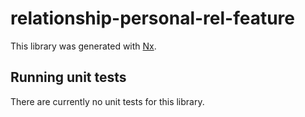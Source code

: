 # relationship-personal-rel-feature

This library was generated with [Nx](https://nx.dev).

## Running unit tests

There are currently no unit tests for this library.
